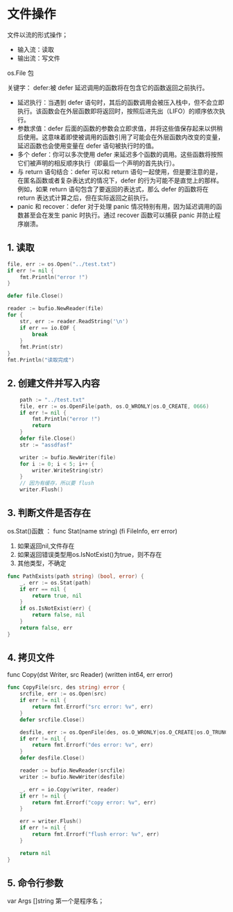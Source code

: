 # 文件操作

文件以流的形式操作；
+ 输入流：读取
+ 输出流：写文件

os.File 包

关键字： defer:被 defer 延迟调用的函数将在包含它的函数返回之前执行。

+ 延迟执行：当遇到 defer 语句时，其后的函数调用会被压入栈中，但不会立即执行。该函数会在外层函数即将返回时，按照后进先出（LIFO）的顺序依次执行。
+  参数求值：defer 后面的函数的参数会立即求值，并将这些值保存起来以供稍后使用。这意味着即使被调用的函数引用了可能会在外层函数内改变的变量，延迟函数也会使用变量在 defer 语句被执行时的值。
+ 多个 defer：你可以多次使用 defer 来延迟多个函数的调用。这些函数将按照它们被声明的相反顺序执行（即最后一个声明的首先执行）。
+ 与 return 语句结合：defer 可以和 return 语句一起使用，但是要注意的是，在匿名函数或者复杂表达式的情况下，defer 的行为可能不是直觉上的那样。例如，如果 return 语句包含了要返回的表达式，那么 defer 的函数将在 return 表达式计算之后，但在实际返回之前执行。
+ panic 和 recover：defer 对于处理 panic 情况特别有用，因为延迟调用的函数甚至会在发生 panic 时执行。通过 recover 函数可以捕获 panic 并防止程序崩溃。

## 1. 读取

```go
file, err := os.Open("../test.txt")
if err != nil {
    fmt.Println("error !")
}

defer file.Close()

reader := bufio.NewReader(file)
for {
    str, err := reader.ReadString('\n')
    if err == io.EOF {
        break
    }
    fmt.Print(str)
}
fmt.Println("读取完成")
```

## 2. 创建文件并写入内容

```GO
	path := "../test.txt"
	file, err := os.OpenFile(path, os.O_WRONLY|os.O_CREATE, 0666)
	if err != nil {
		fmt.Println("error !")
		return
	}
	defer file.Close()
	str := "assdfasf"

	writer := bufio.NewWriter(file)
	for i := 0; i < 5; i++ {
		writer.WriteString(str)
	}
	// 因为有缓存，所以要 flush
	writer.Flush()
```

## 3. 判断文件是否存在

os.Stat()函数 ： func Stat(name string) (fi FileInfo, err error)
1. 如果返回nil,文件存在
2. 如果返回错误类型用os.IsNotExist()为true，则不存在
3. 其他类型，不确定

```go
func PathExists(path string) (bool, error) {
	_, err := os.Stat(path)
	if err == nil {
		return true, nil
	}
	if os.IsNotExist(err) {
		return false, nil
	}
	return false, err
}
```

## 4. 拷贝文件

func Copy(dst Writer, src Reader) (written int64, err error)

```go
func CopyFile(src, des string) error {
	srcfile, err := os.Open(src)
	if err != nil {
		return fmt.Errorf("src error: %v", err)
	}
	defer srcfile.Close()

	desfile, err := os.OpenFile(des, os.O_WRONLY|os.O_CREATE|os.O_TRUNC, 0666)
	if err != nil {
		return fmt.Errorf("des error: %v", err)
	}
	defer desfile.Close()

	reader := bufio.NewReader(srcfile)
	writer := bufio.NewWriter(desfile)

	_, err = io.Copy(writer, reader)
	if err != nil {
		return fmt.Errorf("copy error: %v", err)
	}

	err = writer.Flush()
	if err != nil {
		return fmt.Errorf("flush error: %v", err)
	}

	return nil
}
```

## 5. 命令行参数

var Args []string
第一个是程序名；








